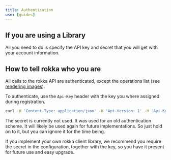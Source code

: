```yaml
---
title: Authentication
use: [guides]
---
```


## If you are using a Library

All you need to do is specify the API key and secret that you will get with your account information.

## How to tell rokka who you are

All calls to the rokka API are authenticated, except the operations list (see [rendering images](upload-and-render-an-image.html)).

To authenticate, use the `Api-Key` header with the key you where assigned during registration.

```bash
curl -H 'Content-Type: application/json' -H 'Api-Version: 1' -H 'Api-Key: myKey' -X POST 'https://api.rokka.io/{action}' -d '...'
```

The secret is currently not used. It was used for an old authentication scheme. It will likely be used again for future implementations. So just hold on to it, but you can ignore it for the time being.

If you implement your own rokka client library, we recommend you require the secret in the configuration, together with the key, so you have it present for future use and easy upgrade.
